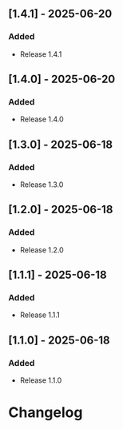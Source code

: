 ## [1.4.1] - 2025-06-20

### Added
- Release 1.4.1

## [1.4.0] - 2025-06-20

### Added
- Release 1.4.0

## [1.3.0] - 2025-06-18

### Added

- Release 1.3.0

## [1.2.0] - 2025-06-18

### Added

- Release 1.2.0

## [1.1.1] - 2025-06-18

### Added

- Release 1.1.1

## [1.1.0] - 2025-06-18

### Added

- Release 1.1.0

# Changelog
